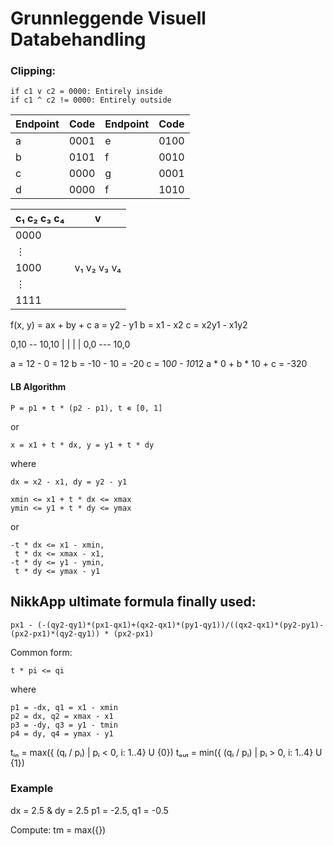 # Grunnleggende Visuell Databehandling

### Clipping:

```
if c1 v c2 = 0000: Entirely inside
if c1 ^ c2 != 0000: Entirely outside
```

| Endpoint | Code | Endpoint | Code
| --- | --- | --- | ---
| a | 0001 | e | 0100
| b | 0101 | f | 0010
| c | 0000 | g | 0001
| d | 0000 | f | 1010

| c₁ c₂ c₃ c₄ | v
| --- | ---
| 0000 | 
| ⋮ | 
| 1000 | v₁ v₂ v₃ v₄
| ⋮ |
| 1111 |

f(x, y) = ax + by + c
a = y2 - y1
b = x1 - x2
c = x2y1 - x1y2

0,10 -- 10,10
 |        |
 |        |
0,0 --- 10,0

a = 12 - 0 = 12
b = -10 - 10 = -20
c = 10*0 - 10*12
a \* 0 + b \* 10 + c = -320

#### LB Algorithm

`P = p1 + t * (p2 - p1), t ∊ [0, 1]`

or

`x = x1 + t * dx, y = y1 + t * dy`

where

`dx = x2 - x1, dy = y2 - y1`

```
xmin <= x1 + t * dx <= xmax
ymin <= y1 + t * dy <= ymax
```

or

```
-t * dx <= x1 - xmin,
 t * dx <= xmax - x1,
-t * dy <= y1 - ymin,
 t * dy <= ymax - y1
```

## NikkApp ultimate formula finally used:

`px1 - (-(qy2-qy1)*(px1-qx1)+(qx2-qx1)*(py1-qy1))/((qx2-qx1)*(py2-py1)-(px2-px1)*(qy2-qy1)) * (px2-px1)`

Common form:

`t * pi <= qi`

where

```
p1 = -dx, q1 = x1 - xmin
p2 = dx, q2 = xmax - x1
p3 = -dy, q3 = y1 - tmin
p4 = dy, q4 = ymax - y1
```

tᵢₙ = max({ (qᵢ / pᵢ) | pᵢ < 0, i: 1..4} U {0})
tₒᵤₜ = min({ (qᵢ / pᵢ) | pᵢ > 0, i: 1..4} U {1})

### Example

dx = 2.5 & dy = 2.5
p1 = -2.5, q1 = -0.5

Compute: tm = max({})
